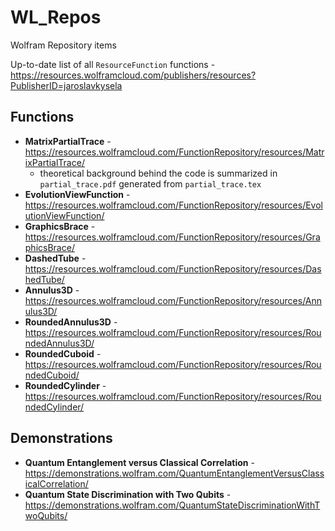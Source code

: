 # WL_Repos
Wolfram Repository items

Up-to-date list of all `ResourceFunction` functions - https://resources.wolframcloud.com/publishers/resources?PublisherID=jaroslavkysela

## Functions ##

- **MatrixPartialTrace** - https://resources.wolframcloud.com/FunctionRepository/resources/MatrixPartialTrace/
  - theoretical background behind the code is summarized in `partial_trace.pdf` generated from `partial_trace.tex`
- **EvolutionViewFunction** - https://resources.wolframcloud.com/FunctionRepository/resources/EvolutionViewFunction/
- **GraphicsBrace** - https://resources.wolframcloud.com/FunctionRepository/resources/GraphicsBrace/
- **DashedTube** - https://resources.wolframcloud.com/FunctionRepository/resources/DashedTube/
- **Annulus3D** - https://resources.wolframcloud.com/FunctionRepository/resources/Annulus3D/
- **RoundedAnnulus3D** - https://resources.wolframcloud.com/FunctionRepository/resources/RoundedAnnulus3D/
- **RoundedCuboid** - https://resources.wolframcloud.com/FunctionRepository/resources/RoundedCuboid/
- **RoundedCylinder** - https://resources.wolframcloud.com/FunctionRepository/resources/RoundedCylinder/

## Demonstrations ##

- **Quantum Entanglement versus Classical Correlation** - https://demonstrations.wolfram.com/QuantumEntanglementVersusClassicalCorrelation/
- **Quantum State Discrimination with Two Qubits** - https://demonstrations.wolfram.com/QuantumStateDiscriminationWithTwoQubits/

